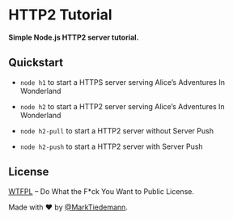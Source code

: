 
# HTTP2 Tutorial

**Simple Node.js HTTP2 server tutorial.**

## Quickstart

- `node h1` to start a HTTPS server serving Alice’s Adventures In Wonderland
- `node h2` to start a HTTP2 server serving Alice’s Adventures In Wonderland

- `node h2-pull` to start a HTTP2 server without Server Push
- `node h2-push` to start a HTTP2 server with Server Push

## License

[WTFPL](http://www.wtfpl.net/) – Do What the F*ck You Want to Public License.

Made with :heart: by [@MarkTiedemann](https://twitter.com/MarkTiedemannDE).
